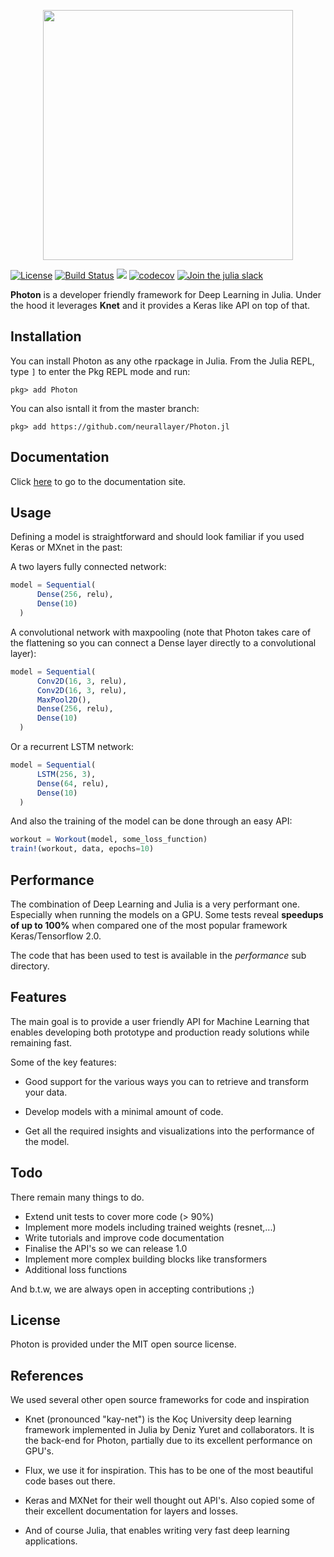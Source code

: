
<p align="center">
<img width="400px" src="https://raw.githubusercontent.com/neurallayer/Photon.jl/master/docs/src/assets/logo.png"/>
</p>


[![License](http://img.shields.io/badge/license-MIT-brightgreen.svg?style=flat)](LICENSE.md)
[![Build Status](https://travis-ci.org/neurallayer/Photon.jl.svg?branch=master)](https://travis-ci.org/neurallayer/Photon.jl)
[![](https://img.shields.io/badge/docs-dev-blue.svg)](https://neurallayer.github.io/Photon.jl/dev/)
[![codecov](https://codecov.io/gh/neurallayer/Photon.jl/branch/master/graph/badge.svg)](https://codecov.io/gh/neurallayer/Photon.jl)
[![Join the julia slack](https://img.shields.io/badge/chat-slack%23photon-yellow.svg)](https://slackinvite.julialang.org)


**Photon** is a developer friendly framework for Deep Learning in Julia. Under the hood
it leverages **Knet** and it provides a Keras like API on top of that.


## Installation
You can install Photon as any othe rpackage in Julia. From the Julia REPL, type `]` to enter the Pkg REPL mode and run:

```
pkg> add Photon
```

You can also isntall it from the master branch:

```
pkg> add https://github.com/neurallayer/Photon.jl
```

## Documentation

Click [here](https://neurallayer.github.io/Photon.jl/dev/) to go to the documentation site.


## Usage
Defining a model is straightforward and should look familiar if you used Keras
or MXnet in the past:

A two layers fully connected network:

```julia
model = Sequential(
      Dense(256, relu),
      Dense(10)
  )
```

A convolutional network with maxpooling (note that Photon takes care
of the flattening so you can connect a Dense layer directly to a convolutional
layer):

```julia
model = Sequential(
      Conv2D(16, 3, relu),
      Conv2D(16, 3, relu),
      MaxPool2D(),
      Dense(256, relu),
      Dense(10)
  )
```

Or a recurrent LSTM network:

```julia
model = Sequential(
      LSTM(256, 3),
      Dense(64, relu),
      Dense(10)
  )
```

And also the training of the model can be done through an
easy API:

```julia
workout = Workout(model, some_loss_function)
train!(workout, data, epochs=10)
```

## Performance
The combination of Deep Learning and Julia is a very performant one. Especially
when running the models on a GPU. Some tests reveal **speedups of up to 100%** when
compared one of the most popular framework Keras/Tensorflow 2.0.

The code that has been used to test is available in the *performance* sub directory.

## Features
The main goal is to provide a user friendly API for Machine Learning that enables
developing both prototype and production ready solutions while remaining fast.

Some of the key features:

- Good support for the various ways you can to retrieve and transform your data.

- Develop models with a minimal amount of code.

- Get all the required insights and visualizations into the performance of the model.


## Todo
There remain many things to do.

- Extend unit tests to cover more code (> 90%)
- Implement more models including trained weights (resnet,...)
- Write tutorials and improve code documentation
- Finalise the API's so we can release 1.0
- Implement more complex building blocks like transformers
- Additional loss functions

And b.t.w, we are always open in accepting contributions ;)

## License
Photon is provided under the MIT open source license.


## References
We used several other open source frameworks for code and inspiration

- Knet (pronounced "kay-net") is the Koç University deep learning framework
  implemented in Julia by Deniz Yuret and collaborators. It is the
  back-end for Photon, partially due to its excellent performance on GPU's.

- Flux, we use it for inspiration. This has to be one of the most
  beautiful code bases out there.

- Keras and MXNet for their well thought out API's. Also copied some of their
  excellent documentation for layers and losses.

- And of course Julia, that enables writing very fast deep learning applications.
